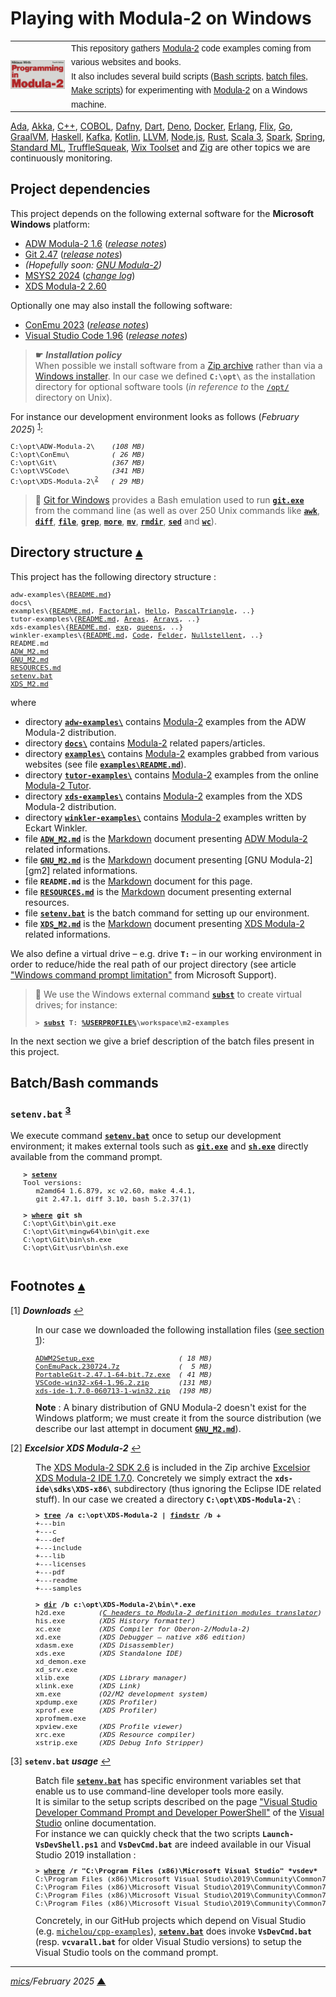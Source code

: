 # <span id="top">Playing with Modula-2 on Windows</span>

<table style="font-family:Helvetica,Arial;line-height:1.6;">
  <tr>
  <td style="border:0;padding:0 10px 0 0;min-width:25%;"><a href="https://link.springer.com/chapter/10.1007/978-3-642-96757-3_1"><img src="./docs/images/pim4.png" width="200" alt="Modula-2 project"/></a></td>
  <td style="border:0;padding:0;vertical-align:text-top;">This repository gathers <a href="https://link.springer.com/chapter/10.1007/978-3-642-96757-3_1" rel="external">Modula-2</a> code examples coming from various websites and books.<br/>
  It also includes several build scripts (<a href="https://cloudblogs.microsoft.com/opensource/2023/02/21/introducing-bash-for-beginners/" rel="external">Bash scripts</a>, <a href="https://en.wikibooks.org/wiki/Windows_Batch_Scripting" rel="external">batch files</a>, <a href="https://makefiletutorial.com/" rel="external">Make scripts</a>) for experimenting with <a href="https://link.springer.com/chapter/10.1007/978-3-642-96757-3_1" rel="external">Modula-2</a> on a Windows machine.
  </td>
  </tr>
</table>

[Ada][ada_examples], [Akka][akka_examples], [C++][cpp_examples], [COBOL][cobol_examples], [Dafny][dafny_examples], [Dart][dart_examples], [Deno][deno_examples], [Docker][docker_examples], [Erlang][erlang_examples], [Flix][flix_examples], [Go][golang_examples], [GraalVM][graalvm_examples], [Haskell][haskell_examples], [Kafka][kafka_examples], [Kotlin][kotlin_examples], [LLVM][llvm_examples], [Node.js][nodejs_examples], [Rust][rust_examples], [Scala 3][dotty_examples], [Spark][spark_examples], [Spring][spring_examples], [Standard ML][sml_examples], [TruffleSqueak][trufflesqueak_examples], [Wix Toolset][wix_examples] and [Zig][zig_examples] are other topics we are continuously monitoring.

## <span id="proj_deps">Project dependencies</span>

This project depends on the following external software for the **Microsoft Windows** platform:

- [ADW Modula-2 1.6][adwm2_downloads] ([*release notes*][adwm2_relnotes])
- [Git 2.47][git_downloads] ([*release notes*][git_relnotes])
- *(Hopefully soon: [GNU Modula-2][gm2_downloads])*
- [MSYS2 2024][msys2_releases] ([*change log*][msys2_changelog])
- [XDS Modula-2 2.60][xdsm2_downloads]

Optionally one may also install the following software:

- [ConEmu 2023][conemu_downloads] ([*release notes*][conemu_relnotes])
- [Visual Studio Code 1.96][vscode_downloads] ([*release notes*][vscode_relnotes])

> **&#9755;** ***Installation policy***<br/>
> When possible we install software from a [Zip archive][zip_archive] rather than via a [Windows installer][windows_installer]. In our case we defined **`C:\opt\`** as the installation directory for optional software tools (*in reference to* the [`/opt/`][unix_opt] directory on Unix).

For instance our development environment looks as follows (*February 2025*) <sup id="anchor_01">[1](#footnote_01)</sup>:

<pre style="font-size:80%;">
C:\opt\ADW-Modula-2\    <i>(108 MB)</i>
C:\opt\ConEmu\          <i>( 26 MB)</i>
C:\opt\Git\             <i>(367 MB)</i>
C:\opt\VSCode\          <i>(341 MB)</i>
C:\opt\XDS-Modula-2\<sup id="anchor_02"><a href="#footnote_02">2</a></sup>   <i>( 29 MB)</i>
</pre>

> **:mag_right:** [Git for Windows][git_releases] provides a Bash emulation used to run [**`git.exe`**][git_cli] from the command line (as well as over 250 Unix commands like [**`awk`**][man1_awk], [**`diff`**][man1_diff], [**`file`**][man1_file], [**`grep`**][man1_grep], [**`more`**][man1_more], [**`mv`**][man1_mv], [**`rmdir`**][man1_rmdir], [**`sed`**][man1_sed] and [**`wc`**][man1_wc]).

## <span id="structure">Directory structure</span> [**&#x25B4;**](#top)

This project has the following directory structure :

<pre style="font-size:80%;">
adw-examples\{<a href="adw-examples/README.md">README.md</a>}
docs\
examples\{<a href="examples/README.md">README.md</a>, <a href="./examples/Factorial/">Factorial</a>, <a href="./examples/Hello/">Hello</a>, <a href="./examples/PascalTriangle/">PascalTriangle</a>, ..}
tutor-examples\{<a href="./tutor-examples/README.md">README.md</a>, <a href="./tutor-examples/Areas/">Areas</a>, <a href="./tutor-examples/Arrays/">Arrays</a>, ..}
xds-examples\{<a href="xds-examples/README.md">README.md</a>. <a href="./xds-examples/exp/">exp</a>, <a href="./xds-examples/queens/">queens</a>, ..}
winkler-examples\{<a href="./winkler-examples/README.md">README.md</a>, <a href="./winkler-examples/Code/">Code</a>, <a href="./winkler-examples/Felder/">Felder</a>, <a href="./winkler-examples/Nullstellen/">Nullstellent</a>, ..}
README.md
<a href="ADW_M2.md">ADW_M2.md</a>
<a href="GNU_M2.md">GNU_M2.md</a>
<a href="RESOURCES.md">RESOURCES.md</a>
<a href="setenv.bat">setenv.bat</a>
<a href="XDS_M2.md">XDS_M2.md</a>
</pre>

where

- directory [**`adw-examples\`**](adw-examples/) contains [Modula-2][pim4] examples from the ADW Modula-2 distribution.
- directory [**`docs\`**](docs/) contains [Modula-2][pim4] related papers/articles.
- directory [**`examples\`**](examples/) contains [Modula-2][pim4] examples grabbed from various websites (see file [**`examples\README.md`**](examples/README.md)).
- directory [**`tutor-examples\`**](examples/) contains [Modula-2][pim4] examples from the online [Modula-2 Tutor](https://www.modula2.org/tutor/).
- directory [**`xds-examples\`**](xds-examples/) contains [Modula-2][pim4] examples from the XDS Modula-2 distribution.
- directory [**`winkler-examples\`**](./winkler-examples/) contains [Modula-2][pim4] examples written by Eckart Winkler.
- file [**`ADW_M2.md`**](ADW_M2.md) is the [Markdown][github_markdown] document presenting [ADW Modula-2][adwm2] related informations.
- file [**`GNU_M2.md`**](GNU_M2.md) is the [Markdown][github_markdown] document presenting [GNU Modula-2][gm2] related informations.
- file **`README.md`** is the [Markdown][github_markdown] document for this page.
- file [**`RESOURCES.md`**](RESOURCES.md) is the [Markdown][github_markdown] document presenting external resources.
- file [**`setenv.bat`**](setenv.bat) is the batch command for setting up our environment.
- file [**`XDS_M2.md`**](XDS_M2.md) is the [Markdown][github_markdown] document presenting [XDS Modula-2][xdsm2] related informations.

We also define a virtual drive &ndash; e.g. drive **`T:`** &ndash; in our working environment in order to reduce/hide the real path of our project directory (see article ["Windows command prompt limitation"][windows_limitation] from Microsoft Support).

> **:mag_right:** We use the Windows external command [**`subst`**][windows_subst] to create virtual drives; for instance:
>
> <pre style="font-size:80%;">
> <b>&gt; <a href="https://docs.microsoft.com/en-us/windows-server/administration/windows-commands/subst">subst</a> T: <a href="https://en.wikipedia.org/wiki/Environment_variable#Default_values">%USERPROFILE%</a>\workspace\m2-examples</b>
> </pre>

In the next section we give a brief description of the batch files present in this project.

## <span id="commands">Batch/Bash commands</span>

### **`setenv.bat`** <sup id="anchor_03">[3](#footnote_03)</sup>

We execute command [**`setenv.bat`**](setenv.bat) once to setup our development environment; it makes external tools such as [**`git.exe`**][git_cli] and [**`sh.exe`**][sh_cli] directly available from the command prompt.

   <pre style="font-size:80%;">
   <b>&gt; <a href="./setenv.bat">setenv</a></b>
   Tool versions:
      m2amd64 1.6.879, xc v2.60, make 4.4.1,
      git 2.47.1, diff 3.10, bash 5.2.37(1)
   &nbsp;
   <b>&gt; <a href="https://learn.microsoft.com/en-us/windows-server/administration/windows-commands/where" rel="external">where</a> git sh</b>
   C:\opt\Git\bin\git.exe
   C:\opt\Git\mingw64\bin\git.exe
   C:\opt\Git\bin\sh.exe
   C:\opt\Git\usr\bin\sh.exe
   </pre>

<!--=======================================================================-->

## <span id="footnotes">Footnotes</span> [**&#x25B4;**](#top)

<span id="footnote_01">[1]</span> ***Downloads*** [↩](#anchor_01)

<dl><dd>
In our case we downloaded the following installation files (<a href="#proj_deps">see section 1</a>):
</p>
<pre style="font-size:80%;">
<a href="https://www.modula2.org/adwm2/download.php" rel="external">ADWM2Setup.exe</a>                    <i>( 18 MB)</i>
<a href="https://github.com/Maximus5/ConEmu/releases/tag/v23.07.24" rel="external">ConEmuPack.230724.7z</a>              <i>(  5 MB)</i>
<a href="https://git-scm.com/download/win" rel="external">PortableGit-2.47.1-64-bit.7z.exe</a>  <i>( 41 MB)</i>
<a href="https://code.visualstudio.com/Download#" rel="external">VSCode-win32-x64-1.96.2.zip</a>       <i>(131 MB)</i>
<a href="https://github.com/excelsior-oss/xds-ide/releases">xds-ide-1.7.0-060713-1-win32.zip</a>  <i>(198 MB)</i>
</pre>
<b>Note</b> : A binary distribution of GNU Modula-2 doesn't exist for the Windows platform; we must create it from the source distribution (we describe our last attempt in document <a href="./GNU_M2.md"><code><b>GNU_M2.md</b></code></a>). 
</dd></dl>

<span id="footnote_02">[2]</span> ***Excelsior XDS Modula-2*** [↩](#anchor_02)

<dl><dd>
The <a href="https://github.com/excelsior-oss/xds-2.60">XDS Modula-2 SDK 2.6</a> is included in the Zip archive <a href="https://github.com/excelsior-oss/xds-ide/releases" rel="external">Excelsior XDS Modula-2 IDE 1.7.0</a>. Concretely we simply extract the <code><b>xds-ide\sdks\XDS-x86\</b></code> subdirectory (thus ignoring the Eclipse IDE related stuff). In our case we created a directory <code><b>C:\opt\XDS-Modula-2\</b></code> :

<pre style="font-size:80%;">
<b>&gt; <a href="https://learn.microsoft.com/en-us/windows-server/administration/windows-commands/tree" rel="external">tree</a> /a c:\opt\XDS-Modula-2 | <a href="https://learn.microsoft.com/en-us/windows-server/administration/windows-commands/findstr" rel="external">findstr</a> /b +</b>
+---bin
+---c
+---def
+---include
+---lib
+---licenses
+---pdf
+---readme
+---samples
&nbsp;
<b>&gt; <a href="https://learn.microsoft.com/en-us/windows-server/administration/windows-commands/dir">dir</a> /b c:\opt\XDS-Modula-2\bin\*.exe</b>
h2d.exe        <i>(<a href="http://computer-programming-forum.com/26-programming-language/d41077d4e2e3f40d.htm">C headers to Modula-2 definition modules translator</a>)</i>
his.exe        <i>(XDS History formatter)</i>
xc.exe         <i>(XDS Compiler for Oberon-2/Modula-2)</i>
xd.exe         <i>(XDS Debugger &ndash; native x86 edition)</i>
xdasm.exe      <i>(XDS Disassembler)</i>
xds.exe        <i>(XDS Standalone IDE)</i>
xd_demon.exe
xd_srv.exe
xlib.exe       <i>(XDS Library manager)</i>
xlink.exe      <i>(XDS Link)</i>
xm.exe         <i>(O2/M2 development system)</i>
xpdump.exe     <i>(XDS Profiler)</i>
xprof.exe      <i>(XDS Profiler)</i>
xprofmem.exe
xpview.exe     <i>(XDS Profile viewer)</i>
xrc.exe        <i>(XDS Resource compiler)</i>
xstrip.exe     <i>(XDS Debug Info Stripper)</i>
</pre>
</dd></dl>

<span id="footnote_03">[3]</span> **`setenv.bat` *usage*** [↩](#anchor_03)

<dl><dd>
Batch file <a href=./setenv.bat><code><b>setenv.bat</b></code></a> has specific environment variables set that enable us to use command-line developer tools more easily.
</dd>
<dd>It is similar to the setup scripts described on the page <a href="https://learn.microsoft.com/en-us/visualstudio/ide/reference/command-prompt-powershell" rel="external">"Visual Studio Developer Command Prompt and Developer PowerShell"</a> of the <a href="https://learn.microsoft.com/en-us/visualstudio/windows" rel="external">Visual Studio</a> online documentation.
</dd>
<dd>
For instance we can quickly check that the two scripts <code><b>Launch-VsDevShell.ps1</b></code> and <code><b>VsDevCmd.bat</b></code> are indeed available in our Visual Studio 2019 installation :
<pre style="font-size:80%;">
<b>&gt; <a href="https://learn.microsoft.com/en-us/windows-server/administration/windows-commands/where" rel="external">where</a> /r "C:\Program Files (x86)\Microsoft Visual Studio" *vsdev*</b>
C:\Program Files (x86)\Microsoft Visual Studio\2019\Community\Common7\Tools\Launch-VsDevShell.ps1
C:\Program Files (x86)\Microsoft Visual Studio\2019\Community\Common7\Tools\VsDevCmd.bat
C:\Program Files (x86)\Microsoft Visual Studio\2019\Community\Common7\Tools\vsdevcmd\core\vsdevcmd_end.bat
C:\Program Files (x86)\Microsoft Visual Studio\2019\Community\Common7\Tools\vsdevcmd\core\vsdevcmd_start.bat
</pre>
</dd>
<dd>
Concretely, in our GitHub projects which depend on Visual Studio (e.g. <a href="https://github.com/michelou/cpp-examples"><code>michelou/cpp-examples</code></a>), <a href="./setenv.bat"><code><b>setenv.bat</b></code></a> does invoke <code><b>VsDevCmd.bat</b></code> (resp. <code><b>vcvarall.bat</b></code> for older Visual Studio versions) to setup the Visual Studio tools on the command prompt. 
</dd></dl>

***

*[mics](https://lampwww.epfl.ch/~michelou/)/February 2025* [**&#9650;**](#top)
<span id="bottom">&nbsp;</span>

<!-- link refs -->

[ada_examples]: https://github.com/michelou/ada-examples#top
[adwm2]: https://www.modula2.org/adwm2/
[adwm2_downloads]: https://www.modula2.org/adwm2/download.php
[adwm2_relnotes]: https://www.modula2.org/adwm2/
[akka_examples]: https://github.com/michelou/akka-examples#top
[apache_maven_cli]: https://maven.apache.org/ref/3.9.6/maven-embedder/cli.html
[bazel_changelog]: https://github.com/bazelbuild/bazel/blob/master/CHANGELOG.md
[bazel_home]: https://www.bazel.build/
[bazel_releases]: https://github.com/bazelbuild/bazel/releases
[bazel_userguide]: https://bazel.build/build/style-guide
[cobol_examples]: https://github.com/michelou/cobol-examples#top
[conemu_downloads]: https://github.com/Maximus5/ConEmu/releases
[conemu_relnotes]: https://conemu.github.io/blog/2023/07/24/Build-230724.html
[cpp_examples]: https://github.com/michelou/cpp-examples#top
[dafny_examples]: https://github.com/michelou/dafny-examples#top
[dart_examples]: https://github.com/michelou/dart-examples#top
[deno_examples]: https://github.com/michelou/deno-examples#top
[docker_examples]: https://github.com/michelou/docker-examples#top
[dotty_examples]: https://github.com/michelou/dotty-examples#top
[erlang_examples]: https://github.com/michelou/erlang-examples#top
[flix_examples]: https://github.com/michelou/flix-examples#top
[git_downloads]: https://git-scm.com/download/win
[git_cli]: https://git-scm.com/docs/git
[git_releases]: https://git-scm.com/download/win
[git_relnotes]: https://raw.githubusercontent.com/git/git/master/Documentation/RelNotes/2.46.2.txt
[github_markdown]: https://github.github.com/gfm/
[gm2_downloads]: https://gcc.gnu.org/onlinedocs/gcc-13.1.0/gm2/Overview.html
[golang_examples]: https://github.com/michelou/golang-examples#top
[graalvm_examples]: https://github.com/michelou/graalvm-examples#top
[haskell_examples]: https://github.com/michelou/haskell-examples#top
[kafka_examples]: https://github.com/michelou/kafka-examples#top
[kotlin_examples]: https://github.com/michelou/kotlin-examples#top
[linux_opt]: https://tldp.org/LDP/Linux-Filesystem-Hierarchy/html/opt.html
[llvm_examples]: https://github.com/michelou/llvm-examples#top
[man1_awk]: https://www.linux.org/docs/man1/awk.html
[man1_diff]: https://www.linux.org/docs/man1/diff.html
[man1_file]: https://www.linux.org/docs/man1/file.html
[man1_grep]: https://www.linux.org/docs/man1/grep.html
[man1_more]: https://www.linux.org/docs/man1/more.html
[man1_mv]: https://www.linux.org/docs/man1/mv.html
[man1_rmdir]: https://www.linux.org/docs/man1/rmdir.html
[man1_sed]: https://www.linux.org/docs/man1/sed.html
[man1_wc]: https://www.linux.org/docs/man1/wc.html
[msys2_changelog]: https://github.com/msys2/setup-msys2/blob/master/CHANGELOG.md
[msys2_releases]: https://github.com/msys2/msys2-installer/releases
[nodejs_examples]: https://github.com/michelou/nodejs-examples#top
[nodejs_home]: https://www.nodejs.org
[pim4]: https://link.springer.com/chapter/10.1007/978-3-642-96757-3_1
[rust_examples]: https://github.com/michelou/rust-examples#top
[sh_cli]: https://man7.org/linux/man-pages/man1/sh.1p.html
[sml_examples]: https://github.com/michelou/sml-examples#top
[spark_examples]: https://github.com/michelou/spark-examples#top
[spring_examples]: https://github.com/michelou/spring-examples#top
[trufflesqueak_examples]: https://github.com/michelou/trufflesqueak-examples#top
[unix_opt]: https://tldp.org/LDP/Linux-Filesystem-Hierarchy/html/opt.html
[vscode_downloads]: https://code.visualstudio.com/#alt-downloads
[vscode_relnotes]: https://code.visualstudio.com/updates/
[windows_installer]: https://docs.microsoft.com/en-us/windows/win32/msi/windows-installer-portal
[windows_limitation]: https://support.microsoft.com/en-gb/help/830473/command-prompt-cmd-exe-command-line-string-limitation
[windows_subst]: https://docs.microsoft.com/en-us/windows-server/administration/windows-commands/subst
[wix_examples]: https://github.com/michelou/wix-examples#top
[xdsm2]: https://github.com/excelsior-oss/xds-ide
[xdsm2_downloads]: https://github.com/excelsior-oss/xds-ide/releases
[zig_examples]: https://github.com/michelou/zig-examples#top
[zip_archive]: https://www.howtogeek.com/178146/htg-explains-everything-you-need-to-know-about-zipped-files/
